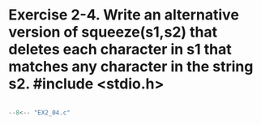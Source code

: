 # Exercise 2-4. Write an alternative version of squeeze(s1,s2) that deletes each character in s1 that matches any character in the string s2. #include <stdio.h>

``` c

--8<-- "EX2_04.c"

```
